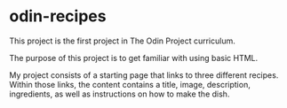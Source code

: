 # odin-recipes

This project is the first project in The Odin Project curriculum.

The purpose of this project is to get familiar with using basic HTML. 

My project consists of a starting page that links to three different recipes. Within those links, the content contains a title, image, description, ingredients, as well as instructions on how to make the dish.